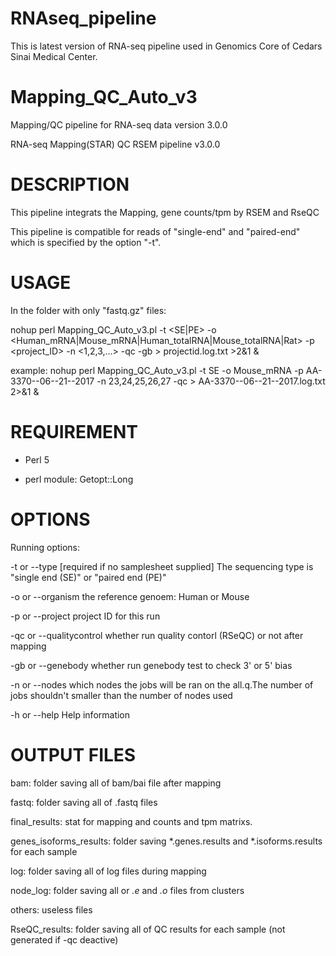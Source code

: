 # RNAseq_pipeline
This is latest version of RNA-seq pipeline used in Genomics Core of Cedars Sinai Medical Center. 

# Mapping_QC_Auto_v3
Mapping/QC pipeline for RNA-seq data version 3.0.0

RNA-seq Mapping(STAR) QC RSEM pipeline v3.0.0

# DESCRIPTION

This pipeline integrats the Mapping, gene counts/tpm by RSEM and RseQC

This pipeline is compatible for reads of "single-end" and "paired-end" which is specified by the option "-t".

# USAGE

In the folder with only "fastq.gz" files:

nohup perl Mapping_QC_Auto_v3.pl -t <SE|PE> -o <Human_mRNA|Mouse_mRNA|Human_totalRNA|Mouse_totalRNA|Rat> -p <project_ID> -n <1,2,3,...> -qc -gb > projectid.log.txt >2&1 &

example:
nohup perl Mapping_QC_Auto_v3.pl -t SE -o Mouse_mRNA -p AA-3370--06--21--2017 -n 23,24,25,26,27 -qc > AA-3370--06--21--2017.log.txt 2>&1 &


# REQUIREMENT

- Perl 5

- perl module: Getopt::Long

# OPTIONS

Running options:

-t or --type [required if no samplesheet supplied]
        The sequencing type is "single end (SE)" or "paired end (PE)"

-o or --organism
        the reference genoem: Human or Mouse

-p or --project
        project ID for this run

-qc or --qualitycontrol
                whether run quality contorl (RSeQC) or not after mapping

-gb or --genebody
                whether run genebody test to check 3' or 5' bias

-n or --nodes
                which nodes the jobs will be ran on the all.q.The number of jobs shouldn't smaller than the number of nodes used

-h or --help
        Help information


# OUTPUT FILES

bam: folder saving all of bam/bai file after mapping

fastq: folder saving all of .fastq files

final_results: stat for mapping and counts and tpm matrixs.

genes_isoforms_results: folder saving *.genes.results and *.isoforms.results for each sample

log: folder saving all of log files during mapping

node_log: folder saving all or *.e* and *.o* files from clusters

others: useless files

RseQC_results: folder saving all of QC results for each sample (not generated if -qc deactive)
